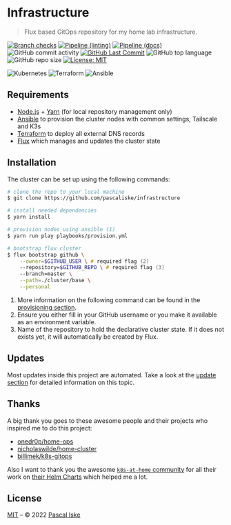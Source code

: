 # Infrastructure

> Flux based GitOps repository for my home lab infrastructure.

[![Branch checks](https://img.shields.io/github/checks-status/pascaliske/infrastructure/master?style=flat-square)](https://github.com/pascaliske/infrastructure) [![Pipeline (linting)](https://img.shields.io/github/actions/workflow/status/pascaliske/infrastructure/linting.yml?branch=master&label=linting&style=flat-square)](https://github.com/pascaliske/infrastructure/actions/workflows/linting.yml) [![Pipeline (docs)](https://img.shields.io/github/actions/workflow/status/pascaliske/infrastructure/docs.yml?branch=master&label=docs&style=flat-square)](https://github.com/pascaliske/infrastructure/actions/workflows/docs.yml) ![GitHub commit activity](https://img.shields.io/github/commit-activity/m/pascaliske/infrastructure?style=flat-square) [![GitHub Last Commit](https://img.shields.io/github/last-commit/pascaliske/infrastructure?style=flat-square)](https://github.com/pascaliske/infrastructure/commits/master) ![GitHub top language](https://img.shields.io/github/languages/top/pascaliske/infrastructure?style=flat-square) ![GitHub repo size](https://img.shields.io/github/repo-size/pascaliske/infrastructure?style=flat-square) [![License: MIT](https://img.shields.io/badge/License-MIT-blue.svg?style=flat-square)](https://opensource.org/licenses/MIT)

![Kubernetes](https://img.shields.io/badge/kubernetes-%23326ce5.svg?style=flat-square&logo=kubernetes&logoColor=white) ![Terraform](https://img.shields.io/badge/terraform-%235835CC.svg?style=flat-square&logo=terraform&logoColor=white) ![Ansible](https://img.shields.io/badge/ansible-%231A1918.svg?style=flat-square&logo=ansible&logoColor=white)

## Requirements

- [Node.js](https://nodejs.org/) + [Yarn](https://yarnpkg.com) (for local repository management only)
- [Ansible](https://docs.ansible.com/ansible/latest/installation_guide/intro_installation.html) to provision the cluster nodes with common settings, Tailscale and K3s
- [Terraform](https://www.terraform.io/) to deploy all external DNS records
- [Flux](https://fluxcd.io/docs/installation/) which manages and updates the cluster state

## Installation

The cluster can be set up using the following commands:

```zsh
# clone the repo to your local machine
$ git clone https://github.com/pascaliske/infrastructure

# install needed dependencies
$ yarn install

# provision nodes using ansible (1)
$ yarn run play playbooks/provision.yml

# bootstrap flux cluster
$ flux bootstrap github \
    --owner=$GITHUB_USER \ # required flag (2)
    --repository=$GITHUB_REPO \ # required flag (3)
    --branch=master \
    --path=./cluster/base \
    --personal
```

1. More information on the following command can be found in the [provisioning section](/provisioning/#provisionyml).
2. Ensure you either fill in your GitHub username or you make it available as an environment variable.
3. Name of the repository to hold the declarative cluster state. If it does not exists yet, it will automatically be created by Flux.

## Updates

Most updates inside this project are automated. Take a look at the [update section](/updates/) for detailed information on this topic.

## Thanks

A big thank you goes to these awesome people and their projects who inspired me to do this project:

- [onedr0p/home-ops](https://github.com/onedr0p/home-ops)
- [nicholaswilde/home-cluster](https://github.com/nicholaswilde/home-cluster)
- [billimek/k8s-gitops](https://github.com/billimek/k8s-gitops)

Also I want to thank you the awesome [`k8s-at-home` community](https://github.com/k8s-at-home/) for all their work on [their Helm Charts](https://github.com/k8s-at-home/charts) which helped me a lot.

## License

[MIT](LICENSE.md) – © 2022 [Pascal Iske](https://pascaliske.dev)
